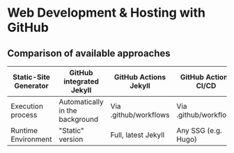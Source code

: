 # Web Development & Hosting with GitHub

## Comparison of available approaches
| Static-Site Generator | GitHub integrated Jekyll | GitHub Actions Jekyll | GitHub Actions CI/CD
| --------------------- | ------------------------ | --------------------- | ---------------------
| Execution process | Automatically in the background | Via .github/workflows | Via .github/workflows
| Runtime Environment | "Static" version | Full, latest Jekyll | Any SSG (e.g. Hugo)

